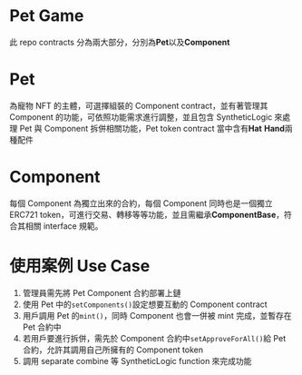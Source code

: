 # Pet Game

此 repo contracts 分為兩大部分，分別為**Pet**以及**Component**

# Pet

為寵物 NFT 的主體，可選擇組裝的 Component contract，並有著管理其 Component 的功能，可依照功能需求進行調整，並且包含 SyntheticLogic 來處理 Pet 與 Component 拆併相關功能，Pet token contract 當中含有**Hat** **Hand**兩種配件

# Component

每個 Component 為獨立出來的合約，每個 Component 同時也是一個獨立 ERC721 token，可進行交易、轉移等等功能，並且需繼承**ComponentBase**，符合其相關 interface 規範。

# 使用案例 Use Case

1. 管理員需先將 Pet Component 合約部署上鏈
2. 使用 Pet 中的`setComponents()`設定想要互動的 Component contract
3. 用戶調用 Pet 的`mint()`，同時 Component 也會一併被 mint 完成，並暫存在 Pet 合約中
4. 若用戶要進行拆併，需先於 Component 合約中`setApproveForAll()`給 Pet 合約，允許其調用自己所擁有的 Component token
5. 調用 separate combine 等 SyntheticLogic function 來完成功能
